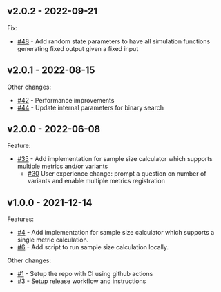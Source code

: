 v2.0.2 - 2022-09-21
----------------------

Fix:

* [#48](https://github.com/godaddy/sample-size/pull/48) - Add random state parameters to have all simulation functions generating fixed output given a fixed input


v2.0.1 - 2022-08-15
----------------------

Other changes:

* [#42](https://github.com/godaddy/sample-size/pull/42) - Performance improvements
* [#44](https://github.com/godaddy/sample-size/pull/44) - Update internal parameters for binary search

v2.0.0 - 2022-06-08
----------------------

Feature:

* [#35](https://github.com/godaddy/sample-size/pull/35) - Add implementation for sample size calculator which supports multiple metrics and/or variants
  * [#30](https://github.com/godaddy/sample-size/pull/30) User experience change: prompt a question on number of variants and enable multiple metrics registration


v1.0.0 - 2021-12-14
----------------------

Features:

* [#4](https://github.com/godaddy/sample-size/pull/4) - Add implementation for sample size calculator which supports a single metric calculation.
* [#6](https://github.com/godaddy/sample-size/pull/6) - Add script to run sample size calculation locally.

Other changes:

* [#1](https://github.com/godaddy/sample-size/pull/1) - Setup the repo with CI using github actions
* [#3](https://github.com/godaddy/sample-size/pull/3) - Setup release workflow and instructions
